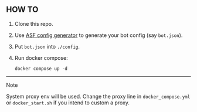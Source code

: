 ## HOW TO

1. Clone this repo.

2. Use [ASF config generator](https://justarchinet.github.io/ASF-WebConfigGenerator/) to generate your bot config (say `bot.json`).

3. Put `bot.json` into `./config`.

4. Run docker compose:
    
    ```shell
    docker compose up -d
    ```
---
> [!NOTE]
> System proxy env will be used. Change the proxy line in `docker_compose.yml` or `docker_start.sh` if you intend to custom a proxy.
